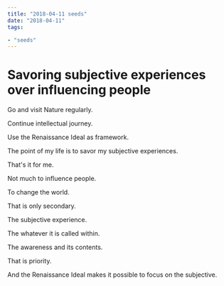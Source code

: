 ```yaml
---
title: "2018-04-11 seeds"
date: "2018-04-11"
tags:

- "seeds"
---
```


# Savoring subjective experiences over influencing people

Go and visit Nature regularly.

Continue intellectual journey.

Use the Renaissance Ideal as framework.

The point of my life is to savor my subjective experiences.

That's it for me.

Not much to influence people.

To change the world.

That is only secondary.

The subjective experience.

The whatever it is called within.

The awareness and its contents.

That is priority.

And the Renaissance Ideal makes it possible to focus on the subjective.